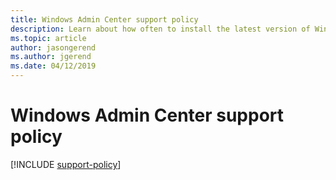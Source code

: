 ```yaml
---
title: Windows Admin Center support policy
description: Learn about how often to install the latest version of Windows Admin Center to stay current and supported.
ms.topic: article
author: jasongerend
ms.author: jgerend
ms.date: 04/12/2019
---
```

# Windows Admin Center support policy

[!INCLUDE [support-policy](../includes/support-policy.md)]
